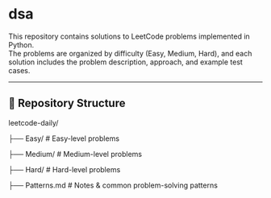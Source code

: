 # dsa

This repository contains solutions to LeetCode problems implemented in Python.  
The problems are organized by difficulty (Easy, Medium, Hard), and each solution includes the problem description, approach, and example test cases.

---

## 📂 Repository Structure
leetcode-daily/

├── Easy/ # Easy-level problems

├── Medium/ # Medium-level problems

├── Hard/ # Hard-level problems

├── Patterns.md # Notes & common problem-solving patterns
